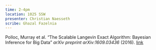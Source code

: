 ```yaml
---
time: 2-4pm
location: 1025 SSW
presenter: Christian Naesseth
scribe: Ghazal Fazelnia
---
```


Polloc, Murray et al. “The Scalable Langevin Exact Algorithm: Bayesian Inference for Big Data” _arXiv preprint arXiv:1609.03436_ (2016). [link](https://arxiv.org/abs/1609.03436)